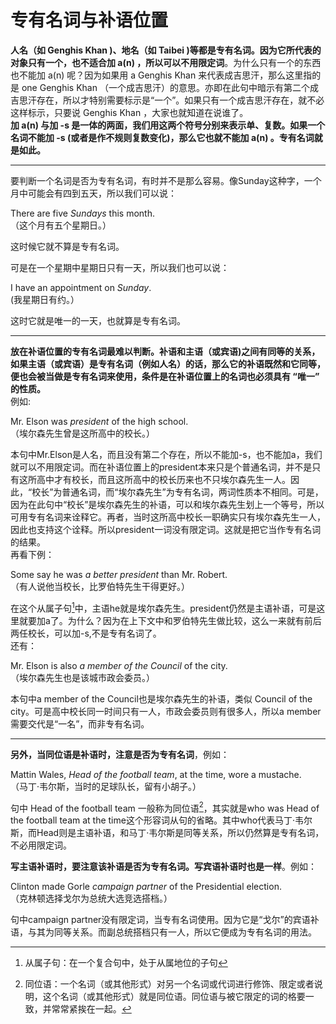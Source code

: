 # 专有名词与补语位置

**人名（如 Genghis Khan )、地名（如 Taibei )等都是专有名词。因为它所代表的对象只有一个，也不适合加 a(n) ，所以可以不用限定词**。为什么只有一个的东西也不能加 a(n) 呢？因为如果用 a Genghis Khan 来代表成吉思汗，那么这里指的是 one Genghis Khan  （一个成吉思汗）的意思。亦即在此句中暗示有第二个成吉思汗存在，所以才特别需要标示是“一个”。如果只有一个成吉思汗存在，就不必这样标示，只要说 Genghis Khan ，大家也就知道在说谁了。  
<b>加 a(n) 与加 -s 是一体的两面，我们用这两个符号分别来表示单、复数。如果一个名词不能加 -s (或者是作不规则复数变化)，那么它也就不能加 a(n) 。专有名词就是如此。</b>


---


要判断一个名词是否为专有名词，有时并不是那么容易。像Sunday这种字，一个月中可能会有四到五天，所以我们可以说：
>  
>>  
There are five <em>Sundays</em> this month.   
（这个月有五个星期日。）  
>>  
>  
这时候它就不算是专有名词。

可是在一个星期中星期日只有一天，所以我们也可以说：
>  
>>  
I have an appointment on <em>Sunday</em>.  
(我星期日有约。）  
>>
>  
这时它就是唯一的一天，也就算是专有名词。


---


<b>放在**补语位置的专有名词**最难以判断。补语和主语（或宾语)之间有同等的关系，如果主语（或宾语）是专有名词（例如人名）的话，那么它的补语既然和它同等，便也会被当做是专有名词来使用，条件是**在补语位置上的名词也必须具有 “唯一” 的性质**。</b>  
例如:  
>  
Mr. Elson was <em>president</em> of the high school.  
（埃尔森先生曾是这所高中的校长。）

本句中Mr.Elson是人名，而且没有第二个存在，所以不能加-s，也不能加a，我们就可以不用限定词。而在补语位置上的president本来只是个普通名词，并不是只有这所高中才有校长，而且这所高中的校长历来也不只埃尔森先生一人。因此，“校长”为普通名词，而“埃尔森先生”为专有名词，两词性质本不相同。可是，因为在此句中“校长”是埃尔森先生的补语，可以和埃尔森先生划上一个等号，所以可用专有名词来诠释它。再者，当时这所高中校长一职确实只有埃尔森先生一人，因此也支持这个诠释。所以president一词没有限定词。这就是把它当作专有名词的结果。  
再看下例：  
>  
Some say he was <em>a better president</em> than Mr. Robert.  
（有人说他当校长，比罗伯特先生干得更好。）

在这个从属子句[^1]中，主语he就是埃尔森先生。president仍然是主语补语，可是这里就要加a了。为什么？因为在上下文中和罗伯特先生做比较，这么一来就有前后两任校长，可以加-s,不是专有名词了。  
还有：
>  
Mr. Elson is also <em>a member of the Council</em> of the city.  
（埃尔森先生也是该城市政会委员。）

本句中a member of the Council也是埃尔森先生的补语，类似 Council of the city。可是高中校长同一时间只有一人，市政会委员则有很多人，所以a member需要交代是“一名”，而非专有名词。


---


**另外，当同位语是补语时，注意是否为专有名词**，例如：
>  
Mattin Wales, <em>Head of the football team</em>, at the time, wore a mustache.  
（马丁·韦尔斯，当时的足球队长，留有小胡子。）

句中 Head of the football team 一般称为同位语[^2]，其实就是who was Head of the football team at the time这个形容词从句的省略。其中who代表马丁·韦尔斯，而Head则是主语补语，和马丁·韦尔斯是同等关系，所以仍然算是专有名词，不必用限定词。

**写主语补语时，要注意该补语是否为专有名词。写宾语补语时也是一样**。例如：
>  
Clinton made Gorle <em>campaign partner</em> of the Presidential election.  
（克林顿选择戈尔为总统大选竞选搭档。）

句中campaign partner没有限定词，当专有名词使用。因为它是“戈尔”的宾语补语，与其为同等关系。而副总统搭档只有一人，所以它便成为专有名词的用法。  

[^1]: 从属子句：在一个复合句中，处于从属地位的子句  
[^2]: 同位语：一个名词（或其他形式）对另一个名词或代词进行修饰、限定或者说明，这个名词（或其他形式）就是同位语。同位语与被它限定的词的格要一致，并常常紧挨在一起。
